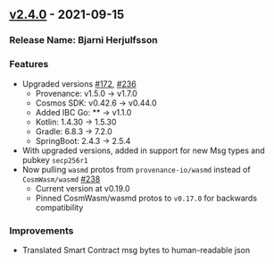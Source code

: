 ## [v2.4.0](https://github.com/provenance-io/explorer-service/releases/tag/v2.4.0) - 2021-09-15
### Release Name: Bjarni Herjulfsson

### Features
* Upgraded versions [#172](https://github.com/provenance-io/explorer-service/issues/172), [#236](https://github.com/provenance-io/explorer-service/issues/236)
    * Provenance: v1.5.0 -> v1.7.0
    * Cosmos SDK: v0.42.6 -> v0.44.0
    * Added IBC Go: ** -> v1.1.0
    * Kotlin: 1.4.30 -> 1.5.30
    * Gradle: 6.8.3 -> 7.2.0
    * SpringBoot: 2.4.3 -> 2.5.4
* With upgraded versions, added in support for new Msg types and pubkey `secp256r1`
* Now pulling `wasmd` protos from `provenance-io/wasmd` instead of `CosmWasm/wasmd` [#238](https://github.com/provenance-io/explorer-service/issues/238)
    * Current version at v0.19.0
    * Pinned CosmWasm/wasmd protos to `v0.17.0` for backwards compatibility

### Improvements
* Translated Smart Contract msg bytes to human-readable json
